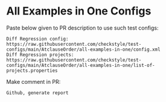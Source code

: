 # All Examples in One Configs
Paste below given to PR description to use such test configs:
```
Diff Regression config: https://raw.githubusercontent.com/checkstyle/test-configs/main/AtclauseOrder/all-examples-in-one/config.xml
Diff Regression projects: https://raw.githubusercontent.com/checkstyle/test-configs/main/AtclauseOrder/all-examples-in-one/list-of-projects.properties
```
Make comment in PR:
```
Github, generate report
```
